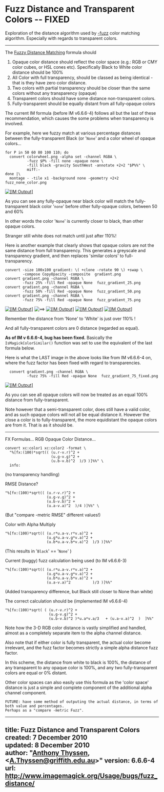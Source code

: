 # Fuzz Distance and Transparent Colors -- FIXED

Exploration of the distance algorithm used by [-fuzz](../option_link.cgi?fuzz) color matching algorithm.
Especially with regards to transparent colors.

------------------------------------------------------------------------

The [Fuzzy Distance Matching](../../color/#fuzz) formula should

1.  Opaque color distance should reflect the color space (e.g.: RGB or CMY color cubes, or HSL cones etc).
    Specifically Black to White color distance should be 100%
2.  All Color with full transparency, should be classed as being identical - that is they have zero color distance.
3.  Two colors with partial transparency should be closer than the same colors without any transparency (opaque)
4.  Transparent colors should have some distance non-transparent colors.
5.  Fully-transparent should be equally distant from all fully-opaque colors

The current IM formula (before IM v6.6.6-4) follows all but the last of these recommendation, which causes the some problems when transparency is involved.

For example, here we fuzzy match at various percentage distances between the fully-transparent Black (or '`None`' and a color wheel of opaque colors...

~~~
for P in 50 60 80 100 110; do
  convert colorwheel.png -alpha set -channel RGBA \
          -fuzz $P% -fill none -opaque none \
          -fill black -gravity SouthWest -annotate +2+2 "$P%%" \
          miff:-
done |\
  montage - -tile x1 -background none -geometry +2+2 fuzz_none_color.png
~~~

[![\[IM Output\]](fuzz_none_color.png)](fuzz_none_color.png)

As you can see any fully-opaque near black color will match the fully-transparent black color '`none`' before other fully-opaque colors, between 50 and 60%

In other words the color '`None`' is currently closer to black, than other opaque colors.

Stranger still white does not match until just after 110%!

Here is another example that clearly shows that opaque colors are not the same distance from full transparency.
This generates a greyscale and transparency gradient, and then replaces 'similar colors' to full-transparency.

~~~
convert -size 100x100 gradient: \( +clone -rotate 90 \) +swap \
        -compose CopyOpacity -composite  gradient.png
convert gradient.png -channel RGBA \
        -fuzz 25% -fill Red -opaque None  fuzz_gradient_25.png
convert gradient.png -channel RGBA \
        -fuzz 50% -fill Red -opaque None  fuzz_gradient_50.png
convert gradient.png -channel RGBA \
        -fuzz 75% -fill Red -opaque None  fuzz_gradient_75.png
~~~

[![\[IM Output\]](gradient.png)](gradient.png)
![==&gt;](../img_www/right.gif)
[![\[IM Output\]](fuzz_gradient_25.png)](fuzz_gradient_25.png)
[![\[IM Output\]](fuzz_gradient_50.png)](fuzz_gradient_50.png)
[![\[IM Output\]](fuzz_gradient_75.png)](fuzz_gradient_75.png)

Remember the distance from 'None' to 'White' is just over 110% !

And all fully-transparent colors are 0 distance (regarded as equal).

**As of IM v 6.6.6-4, bug has been fixed.** Basically the `IsMagickColorSimilar()` function was set to use the equivalent of the last formula below.
  
Here is what the LAST image in the above looks like from IM v6.6.6-4 on, where the fuzz factor has been fixed with regard to transparencies.
  
      convert gradient.png -channel RGBA \
              -fuzz 75% -fill Red -opaque None  fuzz_gradient_75_fixed.png

  
[![\[IM Output\]](fuzz_gradient_75_fixed.png)](fuzz_gradient_75_fixed.png)

As you can see all opaque colors will now be treated as an equal 100% distance from fully-transparent.

Note however that a semi-transparent color, does still have a valid color, and as such opaque colors will not all be equal distance it.
However the close a color is to fully-transparent, the more equidistant the opaque colors are from it.
That is as it should be.

------------------------------------------------------------------------

FX Formulas...
RGB Opaque Color Distance...

~~~
convert xc:color1 xc:color2 -format \
  "%[fx:(100)*sqrt(( (u.r-v.r)^2 +
                     (u.g-v.g)^2 +
                     (u.b-v.b)^2  )/3 )]%%" \
  info:
~~~

(no transparency handling)

RMSE Distance?

~~~
"%[fx:(100)*sqrt(( (u.r-v.r)^2 +
                   (u.g-v.g)^2 +
                   (u.b-v.b)^2 +
                   (u.a-v.a)^2  )/4 )]%%" \
~~~

(But "compare -metric RMSE" different values!)

Color with Alpha Multiply

~~~
"%[fx:(100)*sqrt(( (u.r*u.a-v.r*v.a)^2 +
                   (u.g*u.a-v.g*v.a)^2 +
                   (u.b*u.a-v.b*v.a)^2  )/3 )]%%"
~~~

(This results in '`Black`' == '`None`' )

Current (buggy) fuzz calculation being used (to IM v6.6.6-3)

~~~
"%[fx:(100)*sqrt(( (u.r*u.a-v.r*v.a)^2 +
                   (u.g*u.a-v.g*v.a)^2 +
                   (u.b*u.a-v.b*v.a)^2 +
                   (u.a-v.a)^2          )/3 )]%%"
~~~

(Added transparency difference, but Black still closer to None than white)

The correct calculation should be (implemented IM v6.6.6-4)

~~~
"%[fx:(100)*sqrt( ( (u.r-v.r)^2 +
                    (u.g-v.g)^2 +
                    (u.b-v.b)^2 )*u.a*v.a/3   + (u.a-v.a)^2  )  ]%%"
~~~

Note how the 3-D RGB color distance is vastly simplified and handled, almost as a completely separate item to the alpha channel distance.

Also note that if either color is fully transparent, the actual color become irrelevant, and the fuzz factor becomes strictly a simple alpha distance fuzz factor.

In this scheme, the distance from white to black is 100%, the distance of any transparent to any opaque color is 100%, and any two fully-transparent colors are equal or 0% distant.

Other color spaces can also easily use this formula as the 'color space' distance is just a simple and complete component of the additional alpha channel component.

    FUTURE: have some method of outputing the actual distance, in terms of both value and percentages.
    Perhaps as a "compare -metric Fuzz".

---
title: Fuzz Distance and Transparent Colors
created: 7 December 2010  
updated: 8 December 2010  
author: "[Anthony Thyssen](http://www.ict.griffith.edu.au/anthony/anthony.html), &lt;[A.Thyssen@griffith.edu.au](http://www.ict.griffith.edu.au/anthony/mail.shtml)&gt;"
version: 6.6.6-4
url: http://www.imagemagick.org/Usage/bugs/fuzz_distance/
---
